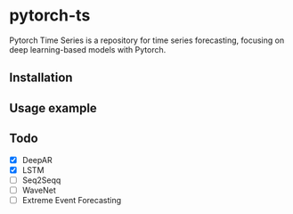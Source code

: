 # pytorch-ts
Pytorch Time Series is a repository for time series forecasting, 
focusing on deep learning-based models with Pytorch.

## Installation

## Usage example

## Todo 
- [x] DeepAR
- [x] LSTM
- [ ] Seq2Seqq
- [ ] WaveNet
- [ ] Extreme Event Forecasting
